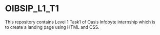 # OIBSIP_L1_T1
This repository contains Level 1 Task1 of  Oasis Infobyte internship which is to create a landing page using HTML and CSS.

